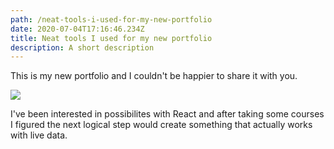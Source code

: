 ```yaml
---
path: /neat-tools-i-used-for-my-new-portfolio
date: 2020-07-04T17:16:46.234Z
title: Neat tools I used for my new portfolio
description: A short description
---
```


This is my new portfolio and I couldn't be happier to share it with you.

![](https://portfolio-with-cms.netlify.app/assets/vsc.png)

I've been interested in possibilites with React and after taking some courses I figured the next logical step would create something that actually works with live data. 

